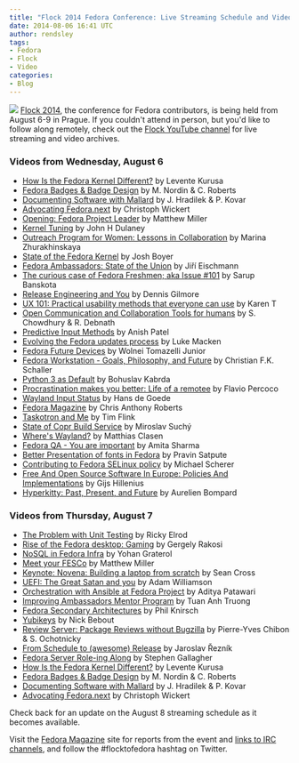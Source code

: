 ```yaml
---
title: "Flock 2014 Fedora Conference: Live Streaming Schedule and Video Archives"
date: 2014-08-06 16:41 UTC
author: rendsley
tags:
- Fedora
- Flock
- Video
categories:
- Blog
---
```


![](blog/flock-logo-bg-300x174.png)
[Flock 2014](http://flock2014.sched.org/grid/#.U-JKjvFwa1E), the conference for Fedora contributors, is being held from August 6-9 in Prague. If you couldn't attend in person, but you'd like to follow along remotely, check out the [Flock YouTube channel](https://www.youtube.com/channel/UCQIXiF6fxPCtHw_XwHFq6nA) for live streaming and video archives.

### Videos from Wednesday, August 6

* [How Is the Fedora Kernel Different?](http://youtu.be/O4vj_hyLok0) by Levente Kurusa
* [Fedora Badges & Badge Design](http://youtu.be/Kwub653pAnA) by M. Nordin & C. Roberts
* [Documenting Software with Mallard](http://youtu.be/mIzVYQG1JS0) by J. Hradilek & P. Kovar
* [Advocating Fedora.next](http://youtu.be/P2O1bMT5a5Y) by Christoph Wickert
* [Opening: Fedora Project Leader](http://youtu.be/LBpXpnQKjIs) by Matthew Miller
* [Kernel Tuning](http://youtu.be/SK361ZqxMaA) by John H Dulaney
* [Outreach Program for Women: Lessons in Collaboration](http://youtu.be/O3O2HVcH-e0) by Marina Zhurakhinskaya
* [State of the Fedora Kernel](http://youtu.be/F9E0FF4XFDw) by Josh Boyer
* [Fedora Ambassadors: State of the Union](http://youtu.be/9iv2G_u3xKY) by Jiří Eischmann
* [The curious case of Fedora Freshmen; aka Issue #101](http://youtu.be/0HYYv0QpjPY) by Sarup Banskota
* [Release Engineering and You](http://youtu.be/sSHXMzC70hM) by Dennis Gilmore
* [UX 101: Practical usability methods that everyone can use](http://youtu.be/5D_HZo_cCcQ) by Karen T
* [Open Communication and Collaboration Tools for humans](http://youtu.be/WMYnxaexmk4) by S. Chowdhury & R. Debnath
* [Predictive Input Methods](http://youtu.be/OG40n35U-Bs) by Anish Patel
* [Evolving the Fedora updates process](http://youtu.be/4OcbPIySbJg) by Luke Macken
* [Fedora Future Devices](http://youtu.be/M7Ml9je5Jgs) by Wolnei Tomazelli Junior
* [Fedora Workstation - Goals, Philosophy, and Future](http://youtu.be/LYtJZBgOrKw) by Christian F.K. Schaller
* [Python 3 as Default](http://youtu.be/B8a0X2SjBrY) by Bohuslav Kabrda
* [Procrastination makes you better: Life of a remotee](http://youtu.be/Ux5dRX_9bj0) by Flavio Percoco
* [Wayland Input Status](http://youtu.be/GJpW4Osj6sA) by Hans de Goede
* [Fedora Magazine](http://youtu.be/FpFL3vRAGQU) by Chris Anthony Roberts
* [Taskotron and Me](http://youtu.be/jMTUFCFJS6o) by Tim Flink
* [State of Copr Build Service](http://youtu.be/YIUF505wJTc) by Miroslav Suchý
* [Where's Wayland?](http://youtu.be/xVVT6Lo7fGI) by Matthias Clasen
* [Fedora QA - You are important](http://youtu.be/M4WNZRcPx1o) by Amita Sharma
* [Better Presentation of fonts in Fedora](http://youtu.be/pdR3vi2-Ths) by Pravin Satpute
* [Contributing to Fedora SELinux policy](http://youtu.be/-5wp0pmKEnQ) by Michael Scherer
* [Free And Open Source Software In Europe: Policies And Implementations](http://youtu.be/biQ0ECgkJo0) by Gijs Hillenius
* [Hyperkitty: Past, Present, and Future](http://youtu.be/jgqZewzRb6s) by Aurelien Bompard

### Videos from Thursday, August 7

* [The Problem with Unit Testing](http://youtu.be/ayVm3AuK3Pc) by Ricky Elrod
* [Rise of the Fedora desktop: Gaming](http://youtu.be/_UzIUGzT5O4) by Gergely Rakosi
* [NoSQL in Fedora Infra](http://youtu.be/leRlVbHIQQs) by Yohan Graterol
* [Meet your FESCo](http://youtu.be/eVc1EG-cpZ4) by Matthew Miller
* [Keynote: Novena: Building a laptop from scratch](http://youtu.be/qzGEBJLlUIc) by Sean Cross
* [UEFI: The Great Satan and you](http://youtu.be/TmoeEM_eCQo) by Adam Williamson
* [Orchestration with Ansible at Fedora Project](http://youtu.be/sCXCgsmQuSY) by Aditya Patawari
* [Improving Ambassadors Mentor Program](http://youtu.be/KsBb2Ci-t-o) by Tuan Anh Truong
* [Fedora Secondary Architectures](http://youtu.be/7ZfFGKcSvXU) by Phil Knirsch
* [Yubikeys](http://youtu.be/GakryhT12_k) by Nick Bebout
* [Review Server: Package Reviews without Bugzilla](http://youtu.be/PJ-Hjb1UrXw) by Pierre-Yves Chibon & S. Ochotnicky
* [From Schedule to (awesome) Release](http://youtu.be/_DbKF3M8iJE) by Jaroslav Řezník
* [Fedora Server Role-ing Along](http://youtu.be/o76yqNhxuOI) by Stephen Gallagher
* [How Is the Fedora Kernel Different?](http://youtu.be/O4vj_hyLok0) by Levente Kurusa
* [Fedora Badges & Badge Design](http://youtu.be/Kwub653pAnA) by M. Nordin & C. Roberts
* [Documenting Software with Mallard](http://youtu.be/mIzVYQG1JS0) by J. Hradilek & P. Kovar
* [Advocating Fedora.next](http://youtu.be/P2O1bMT5a5Y) by Christoph Wickert

Check back for an update on the August 8 streaming schedule as it becomes available.

Visit the [Fedora Magazine](http://fedoramagazine.org/) site for reports from the event and [links to IRC channels](http://fedoramagazine.org/flock-2014-stream-links-1/), and follow the #flocktofedora hashtag on Twitter.


